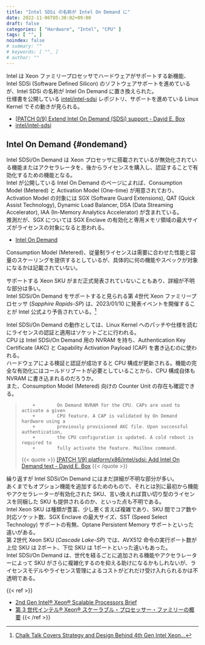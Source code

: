 ```yaml
---
title: "Intel SDSi の名称が Intel On Demand に"
date: 2022-11-06T05:30:02+09:00
draft: false
categories: [ "Hardware", "Intel", "CPU" ]
tags: [ "", ]
noindex: false
# summary: ""
# keywords: [ "", ]
# author: ""
---
```


Intel は Xeon ファミリープロセッサでハードウェアがサポートする新機能、Intel SDSi (Software Defined Silicon) のソフトウェアサポートを進めているが、Intel SDSi の名称が Intel On Demand に置き換えられた。  
仕様書を公開している [intel/intel-sdsi](https://github.com/intel/intel-sdsi) レポジトリ、サポートを進めている Linux Kernel でその動きが見られる。  

 * [[PATCH 0/9] Extend Intel On Demand (SDSi) support - David E. Box](https://lore.kernel.org/lkml/20221101191023.4150315-1-david.e.box@linux.intel.com/)
 * [intel/intel-sdsi](https://github.com/intel/intel-sdsi)

## Intel On Demand {#ondemand}
Intel SDSi/On Demand は Xeon プロセッサに搭載されているが無効化されている機能またはアクセラレータを、後からライセンスを購入し、認証することで有効化するための機能となる。  
Intel が公開している Intel On Demand のページによれば、Consumption Model (Metered) と Activation Model (One-time) が用意されており、Activation Model の対象には SGX (Software Guard Extensions), QAT (Quick Assist Technology), Dynamic Load Balancer, DSA (Data Streaming Accelerator), IAA (In-Memory Analytics Accelerator) が含まれている。  
推測だが、SGX については SGX Enclave の有効化と専用メモリ領域の最大サイズがライセンスの対象になると思われる。  

 * [Intel On Demand](https://www.intel.com/content/www/us/en/products/docs/ondemand/overview.html)

Consumption Model (Metered)、従量制ライセンスは需要に合わせた性能と容量のスケーリングを提供するとしているが、具体的に何の機能やスペックが対象になるかは記載されていない。  

サポートする Xeon SKU がまだ正式発表されていないこともあり、詳細が不明な部分は多い。  
Intel SDSi/On Demand をサポートすると見られる第 4世代 Xeon ファミリープロセッサ (*Sapphire Rapids-SP*) は、2023/01/10 に発表イベントを開催することが Intel 公式より予告されている。[^spr-launch]  

[^spr-launch]: [Chalk Talk Covers Strategy and Design Behind 4th Gen Intel Xeon...](https://www.intel.com/content/www/us/en/newsroom/article/chalk-talk-strategy-design-new-xeon-processor.html)

Intel SDSi/On Demand の動作としては、Linux Kernel へのパッチや仕様を読むにライセンスの認証と適用はソケットごとに行われる。  
CPU は Intel SDSi/On Demand 用の NVRAM を持ち、Authentication Key Certificate (AKC) と Capability Activation Payload (CAP) を書き込むのに使われる。  
ハードウェアによる検証と認証が成功すると CPU 構成が更新される。機能の完全な有効化にはコールドリブートが必要としていることから、CPU 構成自体も NVRAM に書き込まれるのだろうか。  
また、Consumption Model (Metered) 向けの Counter Unit の存在も確認できる。  

 >         +		On Demand NVRAM for the CPU. CAPs are used to activate a given
 >         +		CPU feature. A CAP is validated by On Demand hardware using a
 >         +		previously provisioned AKC file. Upon successful authentication,
 >         +		the CPU configuration is updated. A cold reboot is required to
 >         +		fully activate the feature. Mailbox command.
 >         
 > {{< quote >}} [[PATCH 1/9] platform/x86/intel/sdsi: Add Intel On Demand text - David E. Box](https://lore.kernel.org/lkml/20221101191023.4150315-2-david.e.box@linux.intel.com/) {{< /quote >}}

繰り返すが Intel SDSi/On Demand にはまだ詳細が不明な部分が多い。  
あくまでもオプション機能を追加するためのもので、それとは別に最初から機能やアクセラレーターが有効化された SKU、言い換えれば買い切り型のライセンスを同梱した SKU も提供されるのか、といった点も不明である。  
Intel Xeon SKU は種類が豊富、少し悪く言えば複雑であり、SKU 間でコア数や対応ソケット数、SGX Enclave の最大サイズ、SST (Speed Select Technology) サポートの有無、Optane Persistent Memory サポートといった違いがある。  
第 2世代 Xeon SKU (*Cascade Lake-SP*) では、AVX512 命令の実行ポート数が 上位 SKU は 2ポート、下位 SKU は 1ポートといった違いもあった。  
Intel SDSi/On Demand は、世代を経るごとに追加される機能やアクセラレーターによって SKU がさらに複雑化するのを抑える助けになるかもしれないが、ライセンスモデルやライセンス管理によるコストがどれだけ受け入れられるかは不透明である。  

{{< ref >}}
 * [2nd Gen Intel® Xeon® Scalable Processors Brief](https://www.intel.co.jp/content/www/jp/ja/products/docs/processors/xeon/2nd-gen-xeon-scalable-processors-brief.html)
 * [第 3 世代インテル® Xeon® スケーラブル・プロセッサー・ファミリーの概要](https://www.intel.co.jp/content/www/jp/ja/products/docs/processors/xeon/3rd-gen-xeon-scalable-processors-brief.html)
{{< /ref >}}
